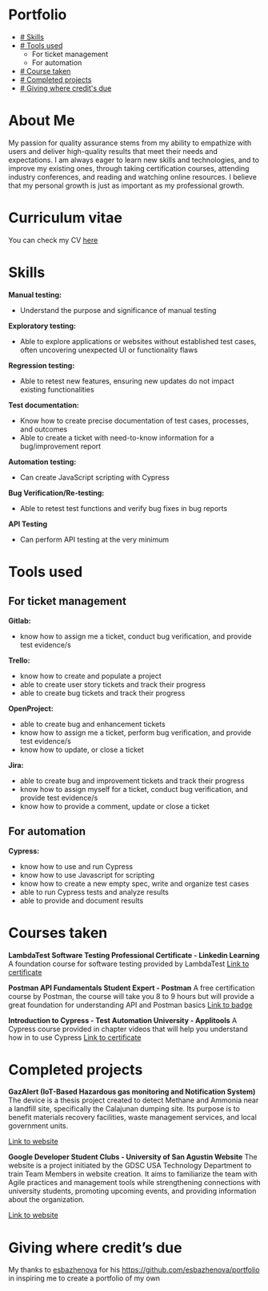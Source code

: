 # Portfolio
 - [# Skills](https://github.com/Crixcel14/Junior-Test-Engineer-Portfolio/tree/main#skills)
 - [# Tools used](https://github.com/Crixcel14/Junior-Test-Engineer-Portfolio/tree/main#tools-used)
   - For ticket management
   - For automation
 - [# Course taken](https://github.com/Crixcel14/Junior-Test-Engineer-Portfolio/tree/main#courses-taken)
 - [# Completed projects](https://github.com/Crixcel14/Junior-Test-Engineer-Portfolio/tree/main#completed-projects)
 - [# Giving where credit's due](https://github.com/Crixcel14/Junior-Test-Engineer-Portfolio/tree/main#giving-where-credits-due)


<h1>About Me</h1>
<p>My passion for quality assurance stems from my ability to empathize with users and deliver high-quality results that meet their needs and expectations. I am always eager to learn new skills and technologies, and to improve my existing ones, through taking certification courses, attending industry conferences, and reading and watching online resources. I believe that my personal growth is just as important as my professional growth.</p>


# Curriculum vitae

You can check my CV [here](https://docs.google.com/document/d/1jUFJ-jWrEygOZ9BTFsVesL-33l-xQvxPRR34wo9ba_0/edit?pli=1)


# Skills

**Manual testing:** 
- Understand the purpose and significance of manual testing

**Exploratory testing:** 
- Able to explore applications or websites without established test cases, often uncovering unexpected UI or functionality flaws

**Regression testing:** 
- Able to retest new features, ensuring new updates do not impact existing functionalities

**Test documentation:** 
- Know how to create precise documentation of test cases, processes, and outcomes
- Able to create a ticket with need-to-know information for a bug/improvement report

**Automation testing:**
- Can create JavaScript scripting with Cypress

**Bug Verification/Re-testing:**
- Able to retest test functions and verify bug fixes in bug reports

**API Testing**
- Can perform API testing at the very minimum



# Tools used 
## For ticket management

**Gitlab:**
- know how to assign me a ticket, conduct bug verification, and provide test evidence/s

**Trello:**
- know how to create and populate a project
- able to create user story tickets and track their progress
- able to create bug tickets and track their progress

**OpenProject:**
- able to create bug and enhancement tickets
- know how to assign me a ticket, perform bug verification, and provide test evidence/s
- know how to update, or close a ticket

**Jira:**
- able to create bug and improvement tickets and track their progress
- know how to assign myself for a ticket, conduct bug verification, and provide test evidence/s
- know how to provide a comment, update or close a ticket

## For automation

**Cypress:**
- know how to use and run Cypress
- know how to use Javascript for scripting
- know how to create a new empty spec, write and organize test cases
- able to run Cypress tests and analyze results
- able to provide and document results
  

# Courses taken

**LambdaTest Software Testing Professional Certificate - Linkedin Learning**
A foundation course for software testing provided by LambdaTest
[Link to certificate](https://www.linkedin.com/learning/certificates/00ae036bade9cf905cb83f8837ca0817ec9d9da4947eebca7807692aef1647a7?lipi=urn%3Ali%3Apage%3Ad_flagship3_profile_view_base%3BcGhh9sK8QJqou%2BWRgyNAeA%3D%3D)

**Postman API Fundamentals Student Expert - Postman**
A free certification course by Postman, the course will take you 8 to 9 hours but will provide a great foundation for understanding API and Postman basics
[Link to badge](https://api.badgr.io/public/assertions/lLUpdem-RPOne6pRpbExpw) 

**Introduction to Cypress - Test Automation University - Applitools**
A Cypress course provided in chapter videos that will help you understand how in to use Cypress 
[Link to certificate](https://testautomationu.applitools.com/certificate/?id=0654a176)


# Completed projects

**GazAlert (IoT-Based Hazardous gas monitoring and Notification System)**
The device is a thesis project created to detect Methane and Ammonia near a landfill site, specifically the Calajunan dumping site. Its purpose is to benefit materials recovery facilities, waste management services, and local government units.

[Link to website](https://sites.google.com/view/gazalert/home)

**Google Developer Student Clubs - University of San Agustin Website**
The website is a project initiated by the GDSC USA Technology Department to train Team Members in website creation. It aims to familiarize the team with Agile practices and management tools while strengthening connections with university students, promoting upcoming events, and providing information about the organization.

[Link to website](https://gdsc-usa.web.app/)


# Giving where credit’s due
My thanks to [esbazhenova](https://github.com/esbazhenova) for his https://github.com/esbazhenova/portfolio in inspiring me to create a portfolio of my own
